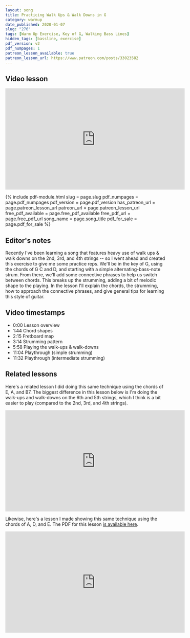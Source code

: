 ```yaml
---
layout: song
title: Practicing Walk Ups & Walk Downs in G
category: warmup
date_published: 2020-01-07
slug: "276"
tags: [Warm Up Exercise, Key of G, Walking Bass Lines]
hidden_tags: [bassline, exercise]
pdf_version: v2
pdf_numpages: 1
patreon_lesson_available: true
patreon_lesson_url: https://www.patreon.com/posts/33023582
---
```


## Video lesson

<iframe width="560" height="315" src="https://www.youtube.com/embed/wVI3UldcX7o" frameborder="0" allow="accelerometer; autoplay; encrypted-media; gyroscope; picture-in-picture" allowfullscreen></iframe>

{% include pdf-module.html slug = page.slug pdf_numpages = page.pdf_numpages pdf_version = page.pdf_version has_patreon_url = page.patreon_lesson_url patreon_url = page.patreon_lesson_url free_pdf_available = page.free_pdf_available free_pdf_url = page.free_pdf_url song_name = page.song_title pdf_for_sale = page.pdf_for_sale %}

## Editor's notes

Recently I've been learning a song that features heavy use of walk ups & walk downs on the 2nd, 3rd, and 4th strings -- so I went ahead and created this exercise to give me some practice reps. We'll be in the key of G, using the chords of G C and D, and starting with a simple alternating-bass-note strum. From there, we'll add some connective phrases to help us switch between chords. This breaks up the strumming, adding a bit of melodic shape to the playing. In the lesson I'll explain the chords, the strumming, how to approach the connective phrases, and give general tips for learning this style of guitar.

## Video timestamps

- 0:00 Lesson overview
- 1:44 Chord shapes
- 2:15 Fretboard map
- 3:14 Strumming pattern
- 5:58 Playing the walk-ups & walk-downs
- 11:04 Playthrough (simple strumming)
- 11:32 Playthrough (intermediate strumming)

## Related lessons

Here's a related lesson I did doing this same technique using the chords of E, A, and B7. The biggest difference in this lesson below is I'm doing the walk-ups and walk-downs on the 6th and 5th strings, which I think is a bit easier to play (compared to the 2nd, 3rd, and 4th strings).

<iframe width="560" height="315" src="https://www.youtube.com/embed/a78aVcgsJQQ" frameborder="0" allow="accelerometer; autoplay; encrypted-media; gyroscope; picture-in-picture" allowfullscreen></iframe>

Likewise, here's a lesson I made showing this same technique using the chords of A, D, and E. The PDF for this lesson <a href="https://www.patreon.com/posts/24901786">is available here</a>.

<iframe width="560" height="315" src="https://www.youtube.com/embed/8GSHjffgXe0" frameborder="0" allow="accelerometer; autoplay; encrypted-media; gyroscope; picture-in-picture" allowfullscreen></iframe>
